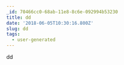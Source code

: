 ```yaml
---
_id: 70466cc0-68ab-11e8-8c6e-092994b53230
title: dd
date: '2018-06-05T10:30:16.800Z'
slug: dd
tags:
  - user-generated
---
```

dd
